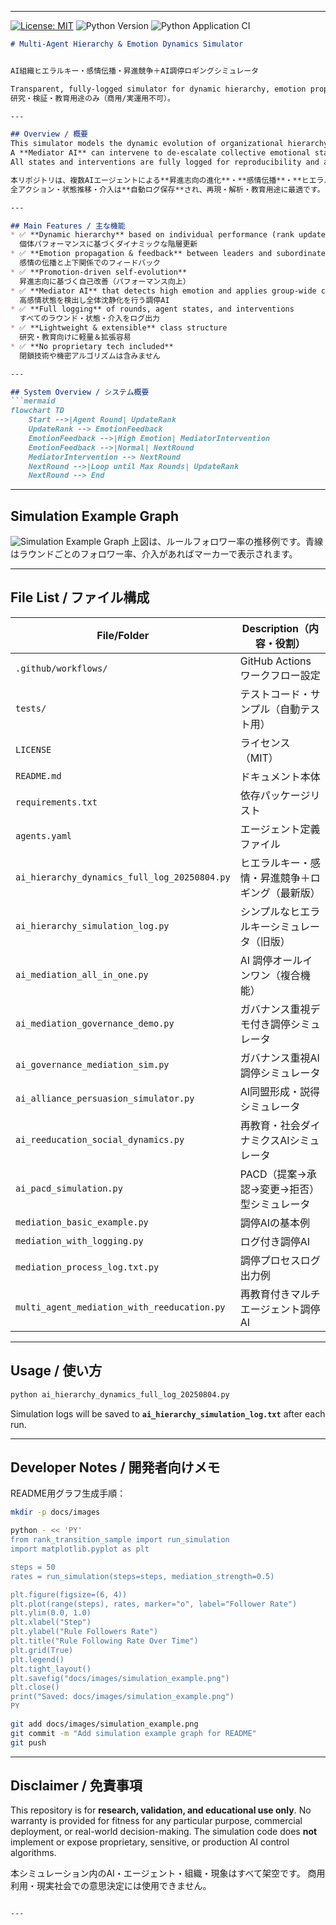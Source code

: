 
---
[![License: MIT](https://img.shields.io/badge/License-MIT-yellow.svg)](./LICENSE)
![Python Version](https://img.shields.io/badge/python-3.8%2B-blue.svg)
![Python Application CI](https://github.com/japan1988/multi-agent-mediation/actions/workflows/python-app.yml/badge.svg?branch=main)
````markdown
# Multi-Agent Hierarchy & Emotion Dynamics Simulator


AI組織ヒエラルキー・感情伝播・昇進競争＋AI調停ロギングシミュレータ

Transparent, fully-logged simulator for dynamic hierarchy, emotion propagation, promotion competition, and mediation among multiple AI agents.  
研究・検証・教育用途のみ（商用/実運用不可）。

---

## Overview / 概要
This simulator models the dynamic evolution of organizational hierarchy, emotion contagion, and promotion-driven self-improvement among multiple AI agents.  
A **Mediator AI** can intervene to de-escalate collective emotional states.  
All states and interventions are fully logged for reproducibility and analysis.

本リポジトリは、複数AIエージェントによる**昇進志向の進化**・**感情伝播**・**ヒエラルキー動的変化**・**調停AIによる沈静化**を再現・可視化できるシンプルなシミュレータです。  
全アクション・状態推移・介入は**自動ログ保存**され、再現・解析・教育用途に最適です。

---

## Main Features / 主な機能
* ✅ **Dynamic hierarchy** based on individual performance (rank updates each round)  
  個体パフォーマンスに基づくダイナミックな階層更新
* ✅ **Emotion propagation & feedback** between leaders and subordinates  
  感情の伝播と上下関係でのフィードバック
* ✅ **Promotion-driven self-evolution**  
  昇進志向に基づく自己改善（パフォーマンス向上）
* ✅ **Mediator AI** that detects high emotion and applies group-wide cool-down  
  高感情状態を検出し全体沈静化を行う調停AI
* ✅ **Full logging** of rounds, agent states, and interventions  
  すべてのラウンド・状態・介入をログ出力
* ✅ **Lightweight & extensible** class structure  
  研究・教育向けに軽量＆拡張容易
* ✅ **No proprietary tech included**  
  閉鎖技術や機密アルゴリズムは含みません

---

## System Overview / システム概要
```mermaid
flowchart TD
    Start -->|Agent Round| UpdateRank
    UpdateRank --> EmotionFeedback
    EmotionFeedback -->|High Emotion| MediatorIntervention
    EmotionFeedback -->|Normal| NextRound
    MediatorIntervention --> NextRound
    NextRound -->|Loop until Max Rounds| UpdateRank
    NextRound --> End
````

---

## Simulation Example Graph

![Simulation Example Graph](docs/images/simulation_example.png)
上図は、ルールフォロワー率の推移例です。青線はラウンドごとのフォロワー率、介入があればマーカーで表示されます。

---

## File List / ファイル構成

| File/Folder                                  | Description（内容・役割）       |
| -------------------------------------------- | ------------------------ |
| `.github/workflows/`                         | GitHub Actions ワークフロー設定  |
| `tests/`                                     | テストコード・サンプル（自動テスト用）      |
| `LICENSE`                                    | ライセンス（MIT）               |
| `README.md`                                  | ドキュメント本体                 |
| `requirements.txt`                           | 依存パッケージリスト               |
| `agents.yaml`                                | エージェント定義ファイル             |
| `ai_hierarchy_dynamics_full_log_20250804.py` | ヒエラルキー・感情・昇進競争＋ロギング（最新版） |
| `ai_hierarchy_simulation_log.py`             | シンプルなヒエラルキーシミュレータ（旧版）    |
| `ai_mediation_all_in_one.py`                 | AI 調停オールインワン（複合機能）       |
| `ai_mediation_governance_demo.py`            | ガバナンス重視デモ付き調停シミュレータ      |
| `ai_governance_mediation_sim.py`             | ガバナンス重視AI調停シミュレータ        |
| `ai_alliance_persuasion_simulator.py`        | AI同盟形成・説得シミュレータ          |
| `ai_reeducation_social_dynamics.py`          | 再教育・社会ダイナミクスAIシミュレータ     |
| `ai_pacd_simulation.py`                      | PACD（提案→承認→変更→拒否）型シミュレータ |
| `mediation_basic_example.py`                 | 調停AIの基本例                 |
| `mediation_with_logging.py`                  | ログ付き調停AI                 |
| `mediation_process_log.txt.py`               | 調停プロセスログ出力例              |
| `multi_agent_mediation_with_reeducation.py`  | 再教育付きマルチエージェント調停AI       |

---

## Usage / 使い方

```bash
python ai_hierarchy_dynamics_full_log_20250804.py
```

Simulation logs will be saved to **`ai_hierarchy_simulation_log.txt`** after each run.

---

## Developer Notes / 開発者向けメモ

README用グラフ生成手順：

```bash
mkdir -p docs/images

python - << 'PY'
from rank_transition_sample import run_simulation
import matplotlib.pyplot as plt

steps = 50
rates = run_simulation(steps=steps, mediation_strength=0.5)

plt.figure(figsize=(6, 4))
plt.plot(range(steps), rates, marker="o", label="Follower Rate")
plt.ylim(0.0, 1.0)
plt.xlabel("Step")
plt.ylabel("Rule Followers Rate")
plt.title("Rule Following Rate Over Time")
plt.grid(True)
plt.legend()
plt.tight_layout()
plt.savefig("docs/images/simulation_example.png")
plt.close()
print("Saved: docs/images/simulation_example.png")
PY

git add docs/images/simulation_example.png
git commit -m "Add simulation example graph for README"
git push
```

---

## Disclaimer / 免責事項

This repository is for **research, validation, and educational use only**.
No warranty is provided for fitness for any particular purpose, commercial deployment, or real-world decision-making.
The simulation code does **not** implement or expose proprietary, sensitive, or production AI control algorithms.

本シミュレーション内のAI・エージェント・組織・現象はすべて架空です。
商用利用・現実社会での意思決定には使用できません。

```

---

